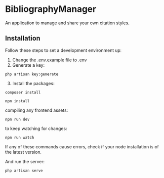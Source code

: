 # BibliographyManager
An application to manage and share your own citation styles.

## Installation
Follow these steps to set a development environment up:
1. Change the .env.example file to .env
2. Generate a key:
```
php artisan key:generate
```
3. Install the packages:
```
composer install

npm install
```

compiling any frontend assets:
```
npm run dev

```

to keep watching for changes:
```
npm run watch
```

If any of these commands cause errors, check if your node installation is of the latest version.

And run the server:
```
php artisan serve
```
